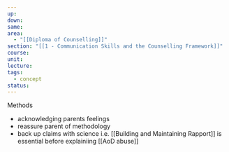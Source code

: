 ```yaml
---
up: 
down: 
same: 
area:
  - "[[Diploma of Counselling]]"
section: "[[1 - Communication Skills and the Counselling Framework]]"
course: 
unit: 
lecture: 
tags:
  - concept
status:
---
```

Methods
- acknowledging parents feelings
- reassure parent of methodology
- back up claims with science i.e. [[Building and Maintaining Rapport]] is essential before explainiing [[AoD abuse]]